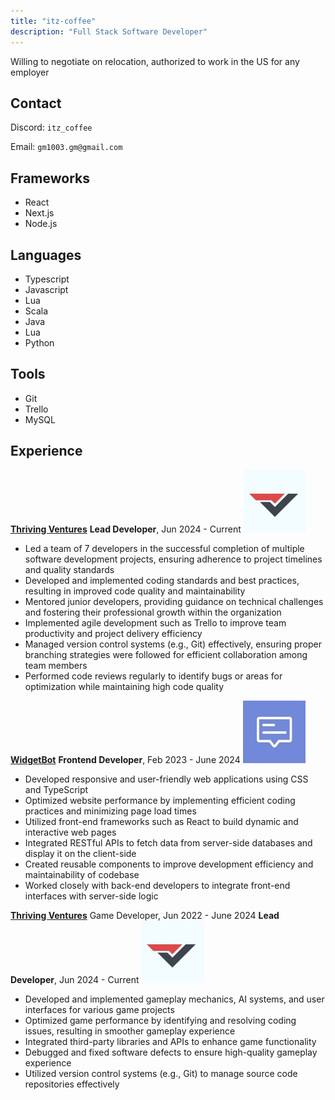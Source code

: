 ```yaml
---
title: "itz-coffee"
description: "Full Stack Software Developer"
---
```

Willing to negotiate on relocation, authorized to work in the US for any employer

## Contact
Discord: `itz_coffee`

Email: `gm1003.gm@gmail.com`

## Frameworks
- React
- Next.js
- Node.js

## Languages
- Typescript
- Javascript
- Lua
- Scala
- Java
- Lua
- Python

## Tools
- Git
- Trello
- MySQL

## Experience
[**Thriving Ventures**](https://thrivingventures.com/)
**Lead Developer**, Jun 2024 - Current
![tv_logo](assets/tv_logo.jpg)
- Led a team of 7 developers in the successful completion of multiple software development projects, ensuring adherence to project timelines and quality standards
- Developed and implemented coding standards and best practices, resulting in improved code quality and maintainability
- Mentored junior developers, providing guidance on technical challenges and fostering their professional growth within the organization
- Implemented agile development such as Trello to improve team productivity and project delivery efficiency
- Managed version control systems (e.g., Git) effectively, ensuring proper branching strategies were followed for efficient collaboration among team members
- Performed code reviews regularly to identify bugs or areas for optimization while maintaining high code quality

[**WidgetBot**](https://widgetbot.io/)
**Frontend Developer**, Feb 2023 - June 2024
![wb_logo](assets/wb_logo.jpg)
- Developed responsive and user-friendly web applications using CSS and TypeScript
- Optimized website performance by implementing efficient coding practices and minimizing page load times
- Utilized front-end frameworks such as React to build dynamic and interactive web pages
- Integrated RESTful APIs to fetch data from server-side databases and display it on the client-side
- Created reusable components to improve development efficiency and maintainability of codebase
- Worked closely with back-end developers to integrate front-end interfaces with server-side logic

[**Thriving Ventures**](https://thrivingventures.com/)
Game Developer, Jun 2022 - June 2024
**Lead Developer**, Jun 2024 - Current
![tv_logo](assets/tv_logo.jpg)
- Developed and implemented gameplay mechanics, AI systems, and user interfaces for various game projects
- Optimized game performance by identifying and resolving coding issues, resulting in smoother gameplay experience
- Integrated third-party libraries and APIs to enhance game functionality
- Debugged and fixed software defects to ensure high-quality gameplay experience
- Utilized version control systems (e.g., Git) to manage source code repositories effectively
